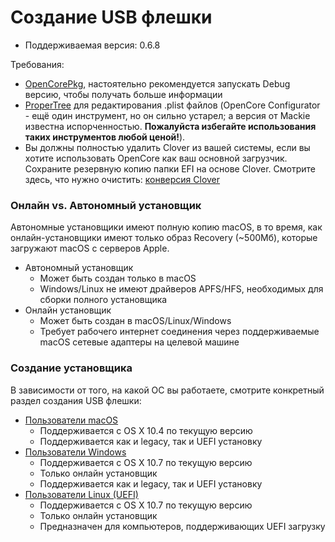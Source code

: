 # Создание USB флешки

* Поддерживаемая версия: 0.6.8

Требования:

* [OpenCorePkg](https://github.com/acidanthera/OpenCorePkg/releases), настоятельно рекомендуется запускать Debug версию, чтобы получать больше информации
* [ProperTree](https://github.com/corpnewt/ProperTree) для редактирования .plist файлов (OpenCore Configurator - ещё один инструмент, но он сильно устарел; а версия от Mackie известна испорченностью. **Пожалуйста избегайте использования таких инструментов любой ценой!**).
* Вы должны полностью удалить Clover из вашей системы, если вы хотите использовать OpenCore как ваш основной загрузчик. Сохраните резервную копию папки EFI на основе Clover. Смотрите здесь, что нужно очистить: [конверсия Clover](https://github.com/dortania/OpenCore-Install-Guide/tree/master/clover-conversion)

### Онлайн vs. Автономный установщик

Автономные установщики имеют полную копию macOS, в то время, как онлайн-установщики имеют только образ Recovery (~500Мб), которые загружают macOS с серверов Apple.

* Автономный установщик
  * Может быть создан только в macOS
  * Windows/Linux не имеют драйверов APFS/HFS, необходимых для сборки полного установщика
* Онлайн установщик
  * Может быть создан в macOS/Linux/Windows
  * Требует рабочего интернет соединения через поддерживаемые macOS сетевые адаптеры на целевой машине

### Создание установщика

В зависимости от того, на какой ОС вы работаете, смотрите конкретный раздел создания USB флешки:

* [Пользователи macOS](../installer-guide/mac-install.md)
  * Поддерживается с OS X 10.4 по текущую версию
  * Поддерживается как и legacy, так и UEFI установку
* [Пользователи Windows](../installer-guide/winblows-install.md)
  * Поддерживается с OS X 10.7 по текущую версию
  * Только онлайн установщик
  * Поддерживается как и legacy, так и UEFI установку
* [Пользователи Linux (UEFI)](../installer-guide/linux-install.md)
  * Поддерживается с OS X 10.7 по текущую версию
  * Только онлайн установщик
  * Предназначен для компьютеров, поддерживающих UEFI загрузку
